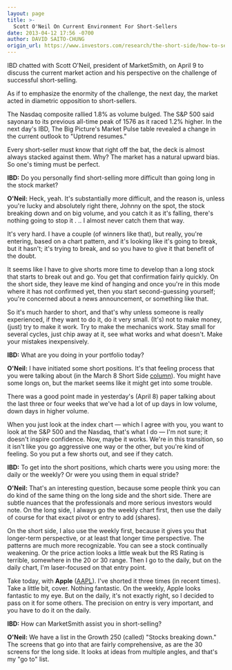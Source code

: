 ```yaml
---
layout: page
title: >-
  Scott O'Neil On Current Environment For Short-Sellers
date: 2013-04-12 17:56 -0700
author: DAVID SAITO-CHUNG
origin_url: https://www.investors.com/research/the-short-side/how-to-sell-short-stocks-in-the-market
---
```





IBD chatted with Scott O'Neil, president of MarketSmith, on April 9 to discuss the current market action and his perspective on the challenge of successful short-selling.


As if to emphasize the enormity of the challenge, the next day, the market acted in diametric opposition to short-sellers.


The Nasdaq composite rallied 1.8% as volume bulged. The S&P 500 said sayonara to its previous all-time peak of 1576 as it raced 1.2% higher. In the next day's IBD, The Big Picture's Market Pulse table revealed a change in the current outlook to "Uptrend resumes."


Every short-seller must know that right off the bat, the deck is almost always stacked against them. Why? The market has a natural upward bias. So one's timing must be perfect.


**IBD:** Do you personally find short-selling more difficult than going long in the stock market?


**O'Neil:** Heck, yeah. It's substantially more difficult, and the reason is, unless you're lucky and absolutely right there, Johnny on the spot, the stock breaking down and on big volume, and you catch it as it's falling, there's nothing going to stop it . .. I almost never catch them that way.


It's very hard. I have a couple (of winners like that), but really, you're entering, based on a chart pattern, and it's looking like it's going to break, but it hasn't; it's trying to break, and so you have to give it that benefit of the doubt.


It seems like I have to give shorts more time to develop than a long stock that starts to break out and go. You get that confirmation fairly quickly. On the short side, they leave me kind of hanging and once you're in this mode where it has not confirmed yet, then you start second-guessing yourself; you're concerned about a news announcement, or something like that.


So it's much harder to short, and that's why unless someone is really experienced, if they want to do it, do it very small. (It's) not to make money, (just) try to make it work. Try to make the mechanics work. Stay small for several cycles, just chip away at it, see what works and what doesn't. Make your mistakes inexpensively.


**IBD:** What are you doing in your portfolio today?


**O'Neil:** I have initiated some short positions. It's that feeling process that you were talking about (in the March 8 Short Side [column](http://news.investors.com/investing-the-short-side/040513-650844-how-to-sell-short-in-the-market.htm)). You might have some longs on, but the market seems like it might get into some trouble.


There was a good point made in yesterday's (April 8) paper talking about the last three or four weeks that we've had a lot of up days in low volume, down days in higher volume.


When you just look at the index chart — which I agree with you, you want to look at the S&P 500 and the Nasdaq, that's what I do — I'm not sure; it doesn't inspire confidence. Now, maybe it works. We're in this transition, so it isn't like you go aggressive one way or the other, but you're kind of feeling. So you put a few shorts out, and see if they catch.


**IBD:** To get into the short positions, which charts were you using more: the daily or the weekly? Or were you using them in equal stride?


**O'Neil:** That's an interesting question, because some people think you can do kind of the same thing on the long side and the short side. There are subtle nuances that the professionals and more serious investors would note. On the long side, I always go the weekly chart first, then use the daily of course for that exact pivot or entry to add (shares).


On the short side, I also use the weekly first, because it gives you that longer-term perspective, or at least that longer time perspective. The patterns are much more recognizable. You can see a stock continually weakening. Or the price action looks a little weak but the RS Rating is terrible, somewhere in the 20 or 30 range. Then I go to the daily, but on the daily chart, I'm laser-focused on that entry point.


Take today, with **Apple** ([AAPL](https://research.investors.com/quote.aspx?symbol=AAPL)). I've shorted it three times (in recent times). Take a little bit, cover. Nothing fantastic. On the weekly, Apple looks fantastic to my eye. But on the daily, it's not exactly right, so I decided to pass on it for some others. The precision on entry is very important, and you have to do it on the daily.


**IBD:** How can MarketSmith assist you in short-selling?


**O'Neil:** We have a list in the Growth 250 (called) "Stocks breaking down." The screens that go into that are fairly comprehensive, as are the 30 screens for the long side. It looks at ideas from multiple angles, and that's my "go to" list.





